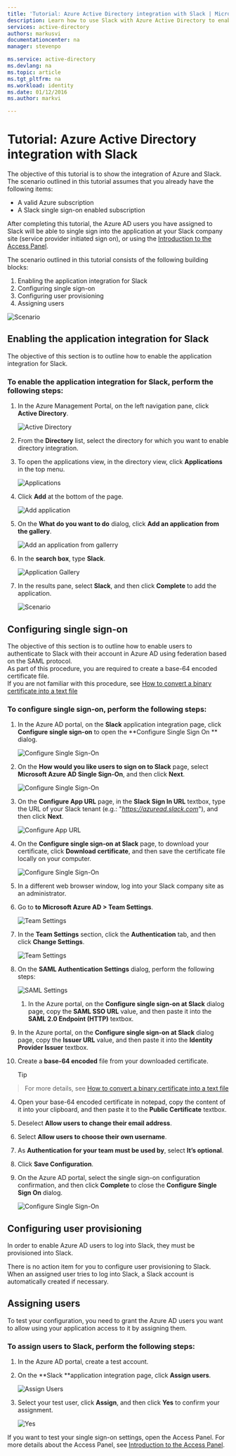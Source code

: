 ```yaml
---
title: 'Tutorial: Azure Active Directory integration with Slack | Microsoft Azure'
description: Learn how to use Slack with Azure Active Directory to enable single sign-on, automated provisioning, and more!
services: active-directory
authors: markusvi
documentationcenter: na
manager: stevenpo

ms.service: active-directory
ms.devlang: na
ms.topic: article
ms.tgt_pltfrm: na
ms.workload: identity
ms.date: 01/12/2016
ms.author: markvi

---
```

# Tutorial: Azure Active Directory integration with Slack
The objective of this tutorial is to show the integration of Azure and Slack.  
The scenario outlined in this tutorial assumes that you already have the following items:

* A valid Azure subscription
* A Slack single sign-on enabled subscription

After completing this tutorial, the Azure AD users you have assigned to Slack will be able to single sign into the application at your Slack company site (service provider initiated sign on), or using the [Introduction to the Access Panel](active-directory-saas-access-panel-introduction.md).

The scenario outlined in this tutorial consists of the following building blocks:

1. Enabling the application integration for Slack
2. Configuring single sign-on
3. Configuring user provisioning
4. Assigning users

![Scenario](./media/active-directory-saas-slack-tutorial/IC794980.png "Scenario")

## Enabling the application integration for Slack
The objective of this section is to outline how to enable the application integration for Slack.

### To enable the application integration for Slack, perform the following steps:
1. In the Azure Management Portal, on the left navigation pane, click **Active Directory**.

   ![Active Directory](./media/active-directory-saas-slack-tutorial/IC700993.png "Active Directory")

2. From the **Directory** list, select the directory for which you want to enable directory integration.

3. To open the applications view, in the directory view, click **Applications** in the top menu.

   ![Applications](./media/active-directory-saas-slack-tutorial/IC700994.png "Applications")

4. Click **Add** at the bottom of the page.

   ![Add application](./media/active-directory-saas-slack-tutorial/IC749321.png "Add application")

5. On the **What do you want to do** dialog, click **Add an application from the gallery**.

   ![Add an application from gallerry](./media/active-directory-saas-slack-tutorial/IC749322.png "Add an application from gallerry")

6. In the **search box**, type **Slack**.

   ![Application Gallery](./media/active-directory-saas-slack-tutorial/IC794981.png "Application Gallery")

7. In the results pane, select **Slack**, and then click **Complete** to add the application.

   ![Scenario](./media/active-directory-saas-slack-tutorial/IC796925.png "Scenario")


## Configuring single sign-on
The objective of this section is to outline how to enable users to authenticate to Slack with their account in Azure AD using federation based on the SAML protocol.  
As part of this procedure, you are required to create a base-64 encoded certificate file.  
If you are not familiar with this procedure, see [How to convert a binary certificate into a text file](http://youtu.be/PlgrzUZ-Y1o)

### To configure single sign-on, perform the following steps:
1. In the Azure AD portal, on the **Slack** application integration page, click **Configure single sign-on** to open the **Configure Single Sign On ** dialog.

   ![Configure Single Sign-On](./media/active-directory-saas-slack-tutorial/IC794982.png "Configure Single Sign-On")

2. On the **How would you like users to sign on to Slack** page, select **Microsoft Azure AD Single Sign-On**, and then click **Next**.

   ![Configure Single Sign-On](./media/active-directory-saas-slack-tutorial/IC794983.png "Configure Single Sign-On")

3. On the **Configure App URL** page, in the **Slack Sign In URL** textbox, type the URL of your Slack tenant (e.g.: "*https://azuread.slack.com*"), and then click **Next**.

   ![Configure App URL](./media/active-directory-saas-slack-tutorial/IC794984.png "Configure App URL")

4. On the **Configure single sign-on at Slack** page, to download your certificate, click **Download certificate**, and then save the certificate file locally on your computer.

   ![Configure Single Sign-On](./media/active-directory-saas-slack-tutorial/IC794985.png "Configure Single Sign-On")

5. In a different web browser window, log into your Slack company site as an administrator.

6. Go to **to Microsoft Azure AD \> Team Settings**.

   ![Team Settings](./media/active-directory-saas-slack-tutorial/IC794986.png "Team Settings")

7. In the **Team Settings** section, click the **Authentication** tab, and then click **Change Settings**.

   ![Team Settings](./media/active-directory-saas-slack-tutorial/IC794987.png "Team Settings")

8. On the **SAML Authentication Settings** dialog, perform the following steps:

   ![SAML Settings](./media/active-directory-saas-slack-tutorial/IC794988.png "SAML Settings")

   1. In the Azure portal, on the **Configure single sign-on at Slack** dialog page, copy the **SAML SSO URL** value, and then paste it into the **SAML 2.0 Endpoint (HTTP)** textbox.
2. In the Azure portal, on the **Configure single sign-on at Slack** dialog page, copy the **Issuer URL** value, and then paste it into the **Identity Provider Issuer** textbox.
3. Create a **base-64 encoded** file from your downloaded certificate.

   > [!TIP]
> For more details, see [How to convert a binary certificate into a text file](http://youtu.be/PlgrzUZ-Y1o)
> 
4. Open your base-64 encoded certificate in notepad, copy the content of it into your clipboard, and then paste it to the **Public Certificate** textbox.

5. Deselect **Allow users to change their email address**.
6. Select **Allow users to choose their own username**.
7. As **Authentication for your team must be used by**, select **It’s optional**.
8. Click **Save Configuration**.

9. On the Azure AD portal, select the single sign-on configuration confirmation, and then click **Complete** to close the **Configure Single Sign On** dialog.

   ![Configure Single Sign-On](./media/active-directory-saas-slack-tutorial/IC794989.png "Configure Single Sign-On")


## Configuring user provisioning
In order to enable Azure AD users to log into Slack, they must be provisioned into Slack.

There is no action item for you to configure user provisioning to Slack.  
When an assigned user tries to log into Slack, a Slack account is automatically created if necessary.

## Assigning users
To test your configuration, you need to grant the Azure AD users you want to allow using your application access to it by assigning them.

### To assign users to Slack, perform the following steps:
1. In the Azure AD portal, create a test account.

2. On the **Slack **application integration page, click **Assign users**.

   ![Assign Users](./media/active-directory-saas-slack-tutorial/IC794990.png "Assign Users")

3. Select your test user, click **Assign**, and then click **Yes** to confirm your assignment.

   ![Yes](./media/active-directory-saas-slack-tutorial/IC767830.png "Yes")


If you want to test your single sign-on settings, open the Access Panel. For more details about the Access Panel, see [Introduction to the Access Panel](active-directory-saas-access-panel-introduction.md).

